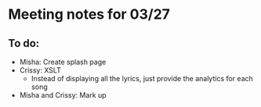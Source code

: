 # Meeting notes for 03/27

## To do:
- Misha: Create splash page
- Crissy: XSLT
   - Instead of displaying all the lyrics, just provide the analytics for each song
- Misha and Crissy: Mark up
